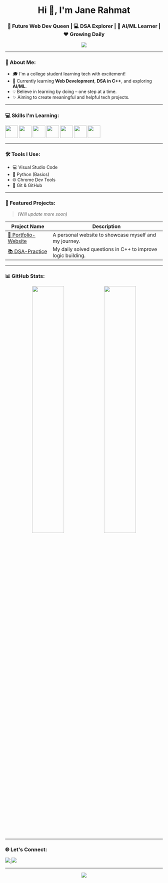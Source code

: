 <h1 align="center">Hi 👋, I'm Jane Rahmat</h1>
<h3 align="center">🌸 Future Web Dev Queen | 💻 DSA Explorer | 🤖 AI/ML Learner | ❤️ Growing Daily</h3>

<p align="center">
  <img src="https://readme-typing-svg.demolab.com?font=Fira+Code&size=22&pause=1000&center=true&vCenter=true&width=450&lines=Dreaming+in+HTML+%26+CSS+🌐;Building+logic+with+C%2B%2B+🧠;Learning+AI%2FML+💡;Becoming+a+better+coder+everyday+✨">
</p>

---

### 🌼 About Me:
- 🎓 I'm a college student learning tech with excitement!
- 🌱 Currently learning **Web Development**, **DSA in C++**, and exploring **AI/ML**.
- 💡 Believe in learning by doing – one step at a time.
- ✨ Aiming to create meaningful and helpful tech projects.

---

### 💻 Skills I'm Learning:
<p align="left">
  <img src="https://cdn.jsdelivr.net/gh/devicons/devicon/icons/html5/html5-original.svg" width="40" />
  <img src="https://cdn.jsdelivr.net/gh/devicons/devicon/icons/css3/css3-original.svg" width="40" />
  <img src="https://cdn.jsdelivr.net/gh/devicons/devicon/icons/javascript/javascript-original.svg" width="40" />
  <img src="https://cdn.jsdelivr.net/gh/devicons/devicon/icons/cplusplus/cplusplus-original.svg" width="40" />
  <img src="https://cdn.jsdelivr.net/gh/devicons/devicon/icons/python/python-original.svg" width="40" />
  <img src="https://cdn.jsdelivr.net/gh/devicons/devicon/icons/git/git-original.svg" width="40" />
  <img src="https://cdn.jsdelivr.net/gh/devicons/devicon/icons/github/github-original.svg" width="40" />
</p>

---

### 🛠️ Tools I Use:
- 💻 Visual Studio Code
- 🐍 Python (Basics)
- 🌐 Chrome Dev Tools
- 🔧 Git & GitHub

---

### 📂 Featured Projects:
> *(Will update more soon)*

| Project Name | Description |
|--------------|-------------|
| [🌸 Portfolio-Website](https://github.com/jane-rahmat/portfolio-website) | A personal website to showcase myself and my journey. |
| [📚 DSA-Practice](https://github.com/jane-rahmat/dsa-practice) | My daily solved questions in C++ to improve logic building. |

---

### 📊 GitHub Stats:
<p align="center">
  <img src="https://github-readme-stats.vercel.app/api?username=jane-rahmat&show_icons=true&theme=radical" width="45%" />
  <img src="https://github-readme-streak-stats.herokuapp.com/?user=jane-rahmat&theme=radical" width="45%" />
</p>

---

### 🌐 Let's Connect:
<p>
  <a href="https://www.linkedin.com/in/jane-rahmat" target="_blank">
    <img src="https://img.shields.io/badge/LinkedIn-blue?logo=linkedin&style=for-the-badge" />
  </a>
  <a href="mailto:jane.rahmat@example.com">
    <img src="https://img.shields.io/badge/Gmail-red?logo=gmail&style=for-the-badge" />
  </a>
</p>

---

<p align="center">
  <img src="https://quotes-github-readme.vercel.app/api?type=horizontal&theme=tokyonight" />
</p>

